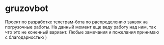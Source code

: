 # gruzovbot
Проект по разработке телеграм-бота по распределению заявок на погрузочные работы. На данный момент еще веду работу над ним, так что это не конечный вариант. 
Любые замечания и пожелания принимаю с благодарностью )
